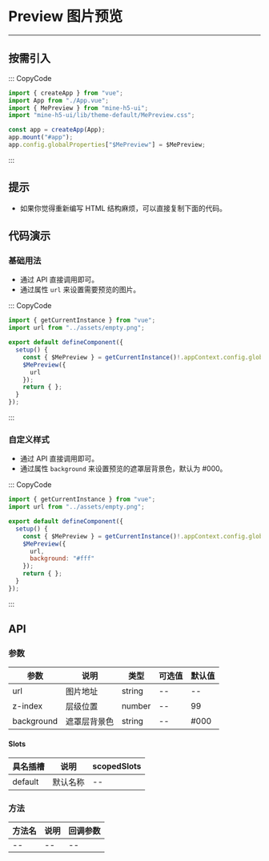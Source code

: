 # Preview 图片预览

---

## 按需引入

::: CopyCode

```JavaScript
import { createApp } from "vue";
import App from "./App.vue";
import { MePreview } from "mine-h5-ui";
import "mine-h5-ui/lib/theme-default/MePreview.css";

const app = createApp(App);
app.mount("#app");
app.config.globalProperties["$MePreview"] = $MePreview;
```

:::

## 提示

- 如果你觉得重新编写 HTML 结构麻烦，可以直接复制下面的代码。

## 代码演示

### 基础用法

- 通过 API 直接调用即可。
- 通过属性 `url` 来设置需要预览的图片。

::: CopyCode

```JavaScript
import { getCurrentInstance } from "vue";
import url from "../assets/empty.png";

export default defineComponent({
  setup() {
    const { $MePreview } = getCurrentInstance()!.appContext.config.globalProperties;
    $MePreview({
      url
    });
    return { };
  }
});
```

:::

### 自定义样式

- 通过 API 直接调用即可。
- 通过属性 `background` 来设置预览的遮罩层背景色，默认为 #000。

::: CopyCode

```JavaScript
import { getCurrentInstance } from "vue";
import url from "../assets/empty.png";

export default defineComponent({
  setup() {
    const { $MePreview } = getCurrentInstance()!.appContext.config.globalProperties;
    $MePreview({
      url,
      background: "#fff"
    });
    return { };
  }
});
```

:::

## API

### 参数

| 参数       | 说明         | 类型   | 可选值 | 默认值 |
| ---------- | ------------ | ------ | ------ | ------ |
| url        | 图片地址     | string | --     | --     |
| z-index    | 层级位置     | number | --     | 99     |
| background | 遮罩层背景色 | string | --     | #000   |

#### Slots

| 具名插槽 | 说明     | scopedSlots |
| -------- | -------- | ----------- |
| default  | 默认名称 | --          |

### 方法

| 方法名 | 说明 | 回调参数 |
| ------ | ---- | -------- |
| --     | --   | --       |
